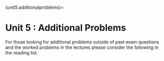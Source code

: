 (unit5:additionalproblems)=
# Unit 5 : Additional Problems

For those looking for additional problems outside of past exam questions and the worked problems in the lectures please consider the following in the reading list.

